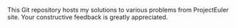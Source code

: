This Git repository hosts my solutions to various problems from ProjectEuler site.
Your constructive feedback is greatly appreciated.
